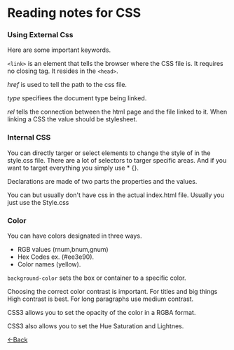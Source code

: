 # Reading notes for CSS 

### Using External Css
Here are some important keywords.


```<link>``` is an element that tells the browser where the CSS file is. It requires no closing tag. It resides in the ```<head>```.

*href* is used to tell the path to the css file. 

*type* specifiees the document type being linked. 

*rel* tells the connection between the html page and the file linked to it. When linking a CSS the value should be stylesheet. 

### Internal CSS

You can directly targer or select elements to change the style of in the style.css file. There are a lot of selectors to targer specific areas. And if you want to target everything you simply use * {}. 

Declarations are made of two parts the properties and the values. 

You can but usually don't have css in the actual index.html file. Usually you just use the Style.css

### Color
You can have colors designated in three ways. 

* RGB values (rnum,bnum,gnum)
* Hex Codes ex. (\#ee3e90).
* Color names (yellow).

```background-color``` sets the box or container to a specific color. 

Choosing the correct color contrast is important. For titles and big things High contrast is best. For long paragraphs use medium contrast.

CSS3 allows you to set the opacity of the color in a RGBA format.

CSS3 also allows you to set the Hue Saturation and Lightnes.

[<-Back](README.md)